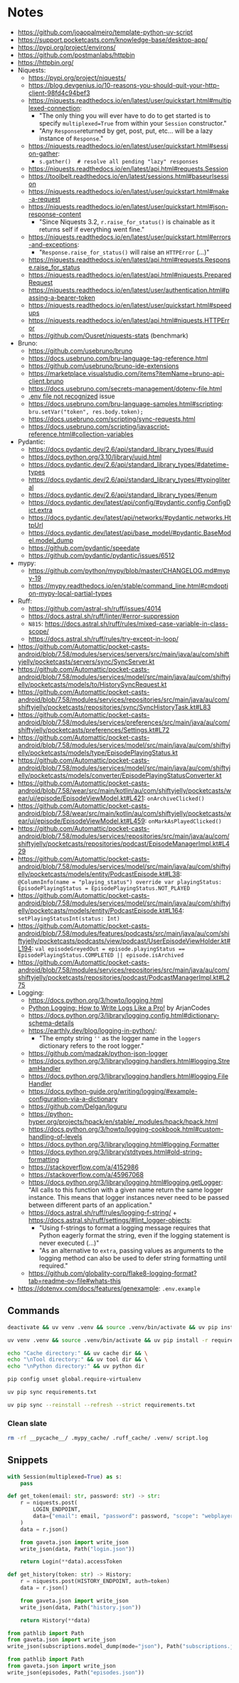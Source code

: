 # Notes

- https://github.com/joaopalmeiro/template-python-uv-script
- https://support.pocketcasts.com/knowledge-base/desktop-app/
- https://pypi.org/project/environs/
- https://github.com/postmanlabs/httpbin
- https://httpbin.org/
- Niquests:
  - https://pypi.org/project/niquests/
  - https://blog.devgenius.io/10-reasons-you-should-quit-your-http-client-98fd4c94bef3
  - https://niquests.readthedocs.io/en/latest/user/quickstart.html#multiplexed-connection:
    - "The only thing you will ever have to do to get started is to specify `multiplexed=True` from within your `Session` constructor."
    - "Any `Response`returned by get, post, put, etc… will be a lazy instance of `Response`."
  - https://niquests.readthedocs.io/en/latest/user/quickstart.html#session-gather:
    - `s.gather()  # resolve all pending "lazy" responses`
  - https://niquests.readthedocs.io/en/latest/api.html#requests.Session
  - https://toolbelt.readthedocs.io/en/latest/sessions.html#baseurlsession
  - https://niquests.readthedocs.io/en/latest/user/quickstart.html#make-a-request
  - https://niquests.readthedocs.io/en/latest/user/quickstart.html#json-response-content
    - "Since Niquests 3.2, `r.raise_for_status()` is chainable as it returns self if everything went fine."
  - https://niquests.readthedocs.io/en/latest/user/quickstart.html#errors-and-exceptions:
    - "`Response.raise_for_status()` will raise an `HTTPError` (...)"
  - https://niquests.readthedocs.io/en/latest/api.html#requests.Response.raise_for_status
  - https://niquests.readthedocs.io/en/latest/api.html#niquests.PreparedRequest
  - https://niquests.readthedocs.io/en/latest/user/authentication.html#passing-a-bearer-token
  - https://niquests.readthedocs.io/en/latest/user/quickstart.html#speedups
  - https://niquests.readthedocs.io/en/latest/api.html#niquests.HTTPError
  - https://github.com/Ousret/niquests-stats (benchmark)
- Bruno:
  - https://github.com/usebruno/bruno
  - https://docs.usebruno.com/bru-language-tag-reference.html
  - https://github.com/usebruno/bruno-ide-extensions
  - https://marketplace.visualstudio.com/items?itemName=bruno-api-client.bruno
  - https://docs.usebruno.com/secrets-management/dotenv-file.html
  - [.env file not recognized](https://github.com/usebruno/bruno/issues/1757) issue
  - https://docs.usebruno.com/bru-language-samples.html#scripting: `bru.setVar("token", res.body.token);`
  - https://docs.usebruno.com/scripting/sync-requests.html
  - https://docs.usebruno.com/scripting/javascript-reference.html#collection-variables
- Pydantic:
  - https://docs.pydantic.dev/2.6/api/standard_library_types/#uuid
  - https://docs.python.org/3.10/library/uuid.html
  - https://docs.pydantic.dev/2.6/api/standard_library_types/#datetime-types
  - https://docs.pydantic.dev/2.6/api/standard_library_types/#typingliteral
  - https://docs.pydantic.dev/2.6/api/standard_library_types/#enum
  - https://docs.pydantic.dev/latest/api/config/#pydantic.config.ConfigDict.extra
  - https://docs.pydantic.dev/latest/api/networks/#pydantic.networks.HttpUrl
  - https://docs.pydantic.dev/latest/api/base_model/#pydantic.BaseModel.model_dump
  - https://github.com/pydantic/speedate
  - https://github.com/pydantic/pydantic/issues/6512
- mypy:
  - https://github.com/python/mypy/blob/master/CHANGELOG.md#mypy-19
  - https://mypy.readthedocs.io/en/stable/command_line.html#cmdoption-mypy-local-partial-types
- Ruff:
  - https://github.com/astral-sh/ruff/issues/4014
  - https://docs.astral.sh/ruff/linter/#error-suppression
  - `N815`: https://docs.astral.sh/ruff/rules/mixed-case-variable-in-class-scope/
  - https://docs.astral.sh/ruff/rules/try-except-in-loop/
- https://github.com/Automattic/pocket-casts-android/blob/7.58/modules/services/servers/src/main/java/au/com/shiftyjelly/pocketcasts/servers/sync/SyncServer.kt
- https://github.com/Automattic/pocket-casts-android/blob/7.58/modules/services/model/src/main/java/au/com/shiftyjelly/pocketcasts/models/to/HistorySyncRequest.kt
- https://github.com/Automattic/pocket-casts-android/blob/7.58/modules/services/repositories/src/main/java/au/com/shiftyjelly/pocketcasts/repositories/sync/SyncHistoryTask.kt#L83
- https://github.com/Automattic/pocket-casts-android/blob/7.58/modules/services/preferences/src/main/java/au/com/shiftyjelly/pocketcasts/preferences/Settings.kt#L72
- https://github.com/Automattic/pocket-casts-android/blob/7.58/modules/services/model/src/main/java/au/com/shiftyjelly/pocketcasts/models/type/EpisodePlayingStatus.kt
- https://github.com/Automattic/pocket-casts-android/blob/7.58/modules/services/model/src/main/java/au/com/shiftyjelly/pocketcasts/models/converter/EpisodePlayingStatusConverter.kt
- https://github.com/Automattic/pocket-casts-android/blob/7.58/wear/src/main/kotlin/au/com/shiftyjelly/pocketcasts/wear/ui/episode/EpisodeViewModel.kt#L421: `onArchiveClicked()`
- https://github.com/Automattic/pocket-casts-android/blob/7.58/wear/src/main/kotlin/au/com/shiftyjelly/pocketcasts/wear/ui/episode/EpisodeViewModel.kt#L459: `onMarkAsPlayedClicked()`
- https://github.com/Automattic/pocket-casts-android/blob/7.58/modules/services/repositories/src/main/java/au/com/shiftyjelly/pocketcasts/repositories/podcast/EpisodeManagerImpl.kt#L429
- https://github.com/Automattic/pocket-casts-android/blob/7.58/modules/services/model/src/main/java/au/com/shiftyjelly/pocketcasts/models/entity/PodcastEpisode.kt#L38: `@ColumnInfo(name = "playing_status") override var playingStatus: EpisodePlayingStatus = EpisodePlayingStatus.NOT_PLAYED`
- https://github.com/Automattic/pocket-casts-android/blob/7.58/modules/services/model/src/main/java/au/com/shiftyjelly/pocketcasts/models/entity/PodcastEpisode.kt#L164: `setPlayingStatusInt(status: Int)`
- https://github.com/Automattic/pocket-casts-android/blob/7.58/modules/features/podcasts/src/main/java/au/com/shiftyjelly/pocketcasts/podcasts/view/podcast/UserEpisodeViewHolder.kt#L194: `val episodeGreyedOut = episode.playingStatus == EpisodePlayingStatus.COMPLETED || episode.isArchived`
- https://github.com/Automattic/pocket-casts-android/blob/7.58/modules/services/repositories/src/main/java/au/com/shiftyjelly/pocketcasts/repositories/podcast/PodcastManagerImpl.kt#L275
- Logging:
  - https://docs.python.org/3/howto/logging.html
  - [Python Logging: How to Write Logs Like a Pro!](https://youtu.be/pxuXaaT1u3k?feature=shared) by ArjanCodes
  - https://docs.python.org/3/library/logging.config.html#dictionary-schema-details
  - https://earthly.dev/blog/logging-in-python/:
    - "The empty string `''` as the logger name in the `loggers` dictionary refers to the root logger."
  - https://github.com/madzak/python-json-logger
  - https://docs.python.org/3/library/logging.handlers.html#logging.StreamHandler
  - https://docs.python.org/3/library/logging.handlers.html#logging.FileHandler
  - https://docs.python-guide.org/writing/logging/#example-configuration-via-a-dictionary
  - https://github.com/Delgan/loguru
  - https://python-hyper.org/projects/hpack/en/stable/_modules/hpack/hpack.html
  - https://docs.python.org/3/howto/logging-cookbook.html#custom-handling-of-levels
  - https://docs.python.org/3/library/logging.html#logging.Formatter
  - https://docs.python.org/3/library/stdtypes.html#old-string-formatting
  - https://stackoverflow.com/a/4152986
  - https://stackoverflow.com/a/45967068
  - https://docs.python.org/3/library/logging.html#logging.getLogger: "All calls to this function with a given name return the same logger instance. This means that logger instances never need to be passed between different parts of an application."
  - https://docs.astral.sh/ruff/rules/logging-f-string/ + https://docs.astral.sh/ruff/settings/#lint_logger-objects:
    - "Using f-strings to format a logging message requires that Python eagerly format the string, even if the logging statement is never executed (...)"
    - "As an alternative to `extra`, passing values as arguments to the logging method can also be used to defer string formatting until required."
  - https://github.com/globality-corp/flake8-logging-format?tab=readme-ov-file#whats-this
- https://dotenvx.com/docs/features/genexample: `.env.example`

## Commands

```bash
deactivate && uv venv .venv && source .venv/bin/activate && uv pip install -r requirements.txt
```

```bash
uv venv .venv && source .venv/bin/activate && uv pip install -r requirements.txt
```

```bash
echo "Cache directory:" && uv cache dir && \
echo "\nTool directory:" && uv tool dir && \
echo "\nPython directory:" && uv python dir
```

```bash
pip config unset global.require-virtualenv
```

```bash
uv pip sync requirements.txt
```

```bash
uv pip sync --reinstall --refresh --strict requirements.txt
```

### Clean slate

```bash
rm -rf __pycache__/ .mypy_cache/ .ruff_cache/ .venv/ script.log
```

## Snippets

```python
with Session(multiplexed=True) as s:
    pass
```

```python
def get_token(email: str, password: str) -> str:
    r = niquests.post(
        LOGIN_ENDPOINT,
        data={"email": email, "password": password, "scope": "webplayer"},
    )
    data = r.json()

    from gaveta.json import write_json
    write_json(data, Path("login.json"))

    return Login(**data).accessToken
```

```python
def get_history(token: str) -> History:
    r = niquests.post(HISTORY_ENDPOINT, auth=token)
    data = r.json()

    from gaveta.json import write_json
    write_json(data, Path("history.json"))

    return History(**data)
```

```python
from pathlib import Path
from gaveta.json import write_json
write_json(subscriptions.model_dump(mode="json"), Path("subscriptions.json"))
```

```python
from pathlib import Path
from gaveta.json import write_json
write_json(episodes, Path("episodes.json"))
```
